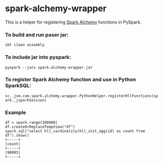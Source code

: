 # spark-alchemy-wrapper

This is a helper for registering [Spark Alchemy](https://github.com/swoop-inc/spark-alchemy) functions in PySpark.

### To build and run paser jar:
`sbt clean assembly`

### To include jar into pyspark:
`pyspark --jars spark-alchemy-wrapper.jar`

### To register Spark Alchemy function and use in Python SparkSQL:
`sc._jvm.com.spark.alchemy.wrapper.PythonHelper.registerHllFunctions(spark._jsparkSession)`

### Example
```
df = spark.range(100000)
df.createOrReplaceTempView("df")
spark.sql("select hll_cardinality(hll_init_agg(id) as count from df").show()
+-----+                                                                         
|count|
+-----+
|98093|
+-----+
```
